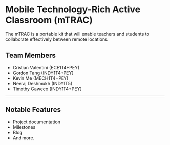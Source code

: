 # Mobile Technology-Rich Active Classroom (mTRAC)

The mTRAC is a portable kit that will enable teachers and students to collaborate effectively between remote locations.

## Team Members
* Cristian Valentini (ECE1T4+PEY)
* Gordon Tang (INDY1T4+PEY)
* Kevin Me (MECH1T4+PEY)
* Neeraj Deshmukh (INDY1T5)
* Timothy Gaweco (INDY1T4+PEY)

---

## Notable Features

* Project documentation
* Milestones
* Blog
* And more.
